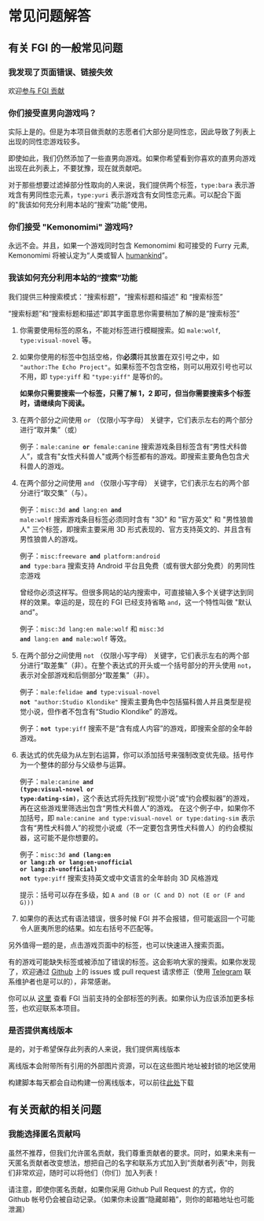 # 常见问题解答

## 有关 FGI 的一般常见问题

### 我发现了页面错误、链接失效

欢迎[参与 FGI 贡献](https://github.com/FurryGamesIndex/games/blob/master/doc/Contribute.zh-cn.md)

### 你们接受直男向游戏吗？

实际上是的。但是为本项目做贡献的志愿者们大部分是同性恋，因此导致了列表上出现的同性恋游戏较多。

即使如此，我们仍然添加了一些直男向游戏。如果你希望看到你喜欢的直男向游戏出现在此列表上，不要犹豫，现在就贡献吧。

对于那些想要过滤掉部分性取向的人来说，我们提供两个标签，`type:bara` 表示游戏含有男同性恋元素，`type:yuri` 表示游戏含有女同性恋元素。可以配合下面的"我该如何充分利用本站的“搜索”功能"使用。

### 你们接受 "Kemonomimi" 游戏吗?

永远不会。并且，如果一个游戏同时包含 Kemonomimi 和可接受的 Furry 元素, Kemonomimi 将被认定为“人类或智人 [humankind](https://furrygamesindex.github.io/en/search.html?tagx?male:humankind%20or%20female:humankind)”。

<a id="search_help"></a>
### 我该如何充分利用本站的“搜索”功能

我们提供三种搜索模式：“搜索标题”，“搜索标题和描述” 和 “搜索标签”

“搜索标题”和“搜索标题和描述”即其字面意思你需要稍加了解的是“搜索标签”

1. 你需要使用标签的原名，不能对标签进行模糊搜索。如 `male:wolf`, `type:visual-novel` 等。

2. 如果你使用的标签中包括空格，你**必须**将其放置在双引号之中，如 `"author:The Echo Project"`。如果标签不包含空格，则可以用双引号也可以不用，即 `type:yiff` 和 `"type:yiff"` 是等价的。

	**如果你只需要搜索一个标签，只需了解 1，2 即可，但当你需要搜索多个标签时，请继续向下阅读。**

3. 在两个部分之间使用 `or` （仅限小写字母） 关键字，它们表示左右的两个部分进行“取并集”（或）

	例子：<code>male:canine **or** female:canine</code> 搜索游戏条目标签含有“男性犬科兽人”，或含有"女性犬科兽人"或两个标签都有的游戏。即搜索主要角色包含犬科兽人的游戏。

4. 在两个部分之间使用 `and` （仅限小写字母） 关键字，它们表示左右的两个部分进行“取交集”（与）。

	例子：<code>misc:3d **and** lang:en **and** male:wolf</code> 搜索游戏条目标签必须同时含有 "3D" 和 "官方英文" 和 "男性狼兽人" 三个标签，即搜索主要采用 3D 形式表现的、官方支持英文的、并且含有男性狼兽人的游戏。

	例子：<code>misc:freeware **and** platform:android **and** type:bara</code> 搜索支持 Android 平台且免费（或有很大部分免费）的男同性恋游戏

	曾经你必须这样写。但很多网站的站内搜索中，可直接输入多个关键字达到同样的效果。幸运的是，现在的 FGI 已经支持省略 `and`，这一个特性叫做 "默认 and"。

	例子：`misc:3d lang:en male:wolf` 和 <code>misc:3d **and** lang:en **and** male:wolf</code> 等效。

5. 在两个部分之间使用 `not` （仅限小写字母） 关键字，它们表示左右的两个部分进行“取差集”（非）。在整个表达式的开头或一个括号部分的开头使用 `not`，表示对全部游戏和后侧部分“取差集”（非）。

	例子：<code>male:felidae **and** type:visual-novel **not** "author:Studio Klondike"</code> 搜索主要角色中包括猫科兽人并且类型是视觉小说，但作者不包含有“Studio Klondike” 的游戏。

	例子：<code>**not** type:yiff</code> 搜索不是“含有成人内容”的游戏，即搜索全部的全年龄游戏。

6. 表达式的优先级为从左到右运算，你可以添加括号来强制改变优先级。括号作为一个整体的部分与父级参与运算。

	例子：<code>male:canine **and** **(**type:visual-novel **or** type:dating-sim**)**</code>，这个表达式将先找到“视觉小说”或“约会模拟器”的游戏，再在这些游戏里筛选出包含“男性犬科兽人”的游戏。
	在这个例子中，如果你不加括号，即 `male:canine and type:visual-novel or type:dating-sim` 表示含有“男性犬科兽人”的视觉小说或（不一定要包含男性犬科兽人）的约会模拟器，这可能不是你想要的。

	例子：<code>misc:3d **and** **(**lang:en **or** lang:zh **or** lang:en-unofficial **or** lang:zh-unofficial**)** **not** type:yiff</code> 搜索支持英文或中文语言的全年龄向 3D 风格游戏

	提示：括号可以存在多级，如 `A and (B or (C and D) not (E or (F and G)))`

7. 如果你的表达式有语法错误，很多时候 FGI 并不会报错，但可能返回一个可能令人匪夷所思的结果。如左右括号不匹配等。

另外值得一题的是，点击游戏页面中的标签，也可以快速进入搜索页面。

有的游戏可能缺失标签或被添加了错误的标签。这会影响大家的搜索。如果你发现了，欢迎通过 [Github](https://github.com/FurryGamesIndex/games/) 上的 issues 或 pull request 请求修正（使用 [Telegram](https://t.me/FurryGamesIndex) 联系维护者也是可以的），非常感谢。

你可以从 [这里](https://github.com/FurryGamesIndex/games/blob/master/doc/tags.zh-cn.md) 查看 FGI 当前支持的全部标签的列表。如果你认为应该添加更多标签，也欢迎联系本项目。

### 是否提供离线版本

是的，对于希望保存此列表的人来说，我们提供离线版本

离线版本会附带所有引用的外部图片资源，可以在这些图片地址被封锁的地区使用

构建脚本每天都会自动构建一份离线版本，可以前往[此处](https://github.com/FurryGamesIndex/games/releases/tag/_gh_assets)下载

## 有关贡献的相关问题

### 我能选择匿名贡献吗

虽然不推荐，但我们允许匿名贡献，我们尊重贡献者的要求。同时，如果未来有一天匿名贡献者改变想法，想把自己的名字和联系方式加入到“贡献者列表”中，则我们非常欢迎，随时可以将他们（你们）加入列表！

请注意，即使你匿名贡献，如果你采用 Github Pull Request 的方式，你的 Github 帐号仍会被自动记录。（如果你未设置“隐藏邮箱”，则你的邮箱地址也可能泄漏）

